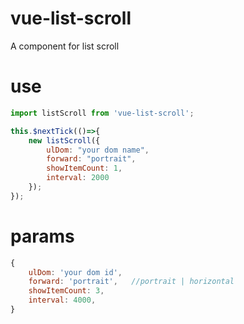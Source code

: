 # vue-list-scroll
A component for list scroll

# use
```javascript
import listScroll from 'vue-list-scroll';

this.$nextTick(()=>{
    new listScroll({
        ulDom: "your dom name",
        forward: "portrait",
        showItemCount: 1,
        interval: 2000
    });
});
```

# params
```javascript
{
    ulDom: 'your dom id',
    forward: 'portrait',   //portrait | horizontal
    showItemCount: 3,           
    interval: 4000,
}
```
